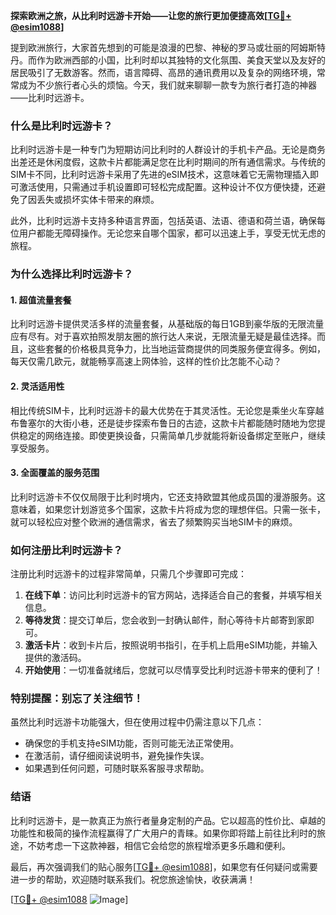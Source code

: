 **探索欧洲之旅，从比利时远游卡开始——让您的旅行更加便捷高效[[TG💪+ @esim1088](https://t.me/s/esim1088)]**

提到欧洲旅行，大家首先想到的可能是浪漫的巴黎、神秘的罗马或壮丽的阿姆斯特丹。而作为欧洲西部的小国，比利时却以其独特的文化氛围、美食天堂以及友好的居民吸引了无数游客。然而，语言障碍、高昂的通讯费用以及复杂的网络环境，常常成为不少旅行者心头的烦恼。今天，我们就来聊聊一款专为旅行者打造的神器——比利时远游卡。

### **什么是比利时远游卡？**

比利时远游卡是一种专门为短期访问比利时的人群设计的手机卡产品。无论是商务出差还是休闲度假，这款卡片都能满足您在比利时期间的所有通信需求。与传统的SIM卡不同，比利时远游卡采用了先进的eSIM技术，这意味着它无需物理插入即可激活使用，只需通过手机设置即可轻松完成配置。这种设计不仅方便快捷，还避免了因丢失或损坏实体卡带来的麻烦。

此外，比利时远游卡支持多种语言界面，包括英语、法语、德语和荷兰语，确保每位用户都能无障碍操作。无论您来自哪个国家，都可以迅速上手，享受无忧无虑的旅程。

### **为什么选择比利时远游卡？**

#### **1. 超值流量套餐**
比利时远游卡提供灵活多样的流量套餐，从基础版的每日1GB到豪华版的无限流量应有尽有。对于喜欢拍照发朋友圈的旅行达人来说，无限流量无疑是最佳选择。而且，这些套餐的价格极具竞争力，比当地运营商提供的同类服务便宜得多。例如，每天仅需几欧元，就能畅享高速上网体验，这样的性价比怎能不心动？

#### **2. 灵活适用性**
相比传统SIM卡，比利时远游卡的最大优势在于其灵活性。无论您是乘坐火车穿越布鲁塞尔的大街小巷，还是徒步探索布鲁日的古迹，这款卡片都能随时随地为您提供稳定的网络连接。即使更换设备，只需简单几步就能将新设备绑定至账户，继续享受服务。

#### **3. 全面覆盖的服务范围**
比利时远游卡不仅仅局限于比利时境内，它还支持欧盟其他成员国的漫游服务。这意味着，如果您计划游览多个国家，这款卡片将成为您的理想伴侣。只需一张卡，就可以轻松应对整个欧洲的通信需求，省去了频繁购买当地SIM卡的麻烦。

### **如何注册比利时远游卡？**

注册比利时远游卡的过程非常简单，只需几个步骤即可完成：

1. **在线下单**：访问比利时远游卡的官方网站，选择适合自己的套餐，并填写相关信息。
2. **等待发货**：提交订单后，您会收到一封确认邮件，耐心等待卡片邮寄到家即可。
3. **激活卡片**：收到卡片后，按照说明书指引，在手机上启用eSIM功能，并输入提供的激活码。
4. **开始使用**：一切准备就绪后，您就可以尽情享受比利时远游卡带来的便利了！

### **特别提醒：别忘了关注细节！**

虽然比利时远游卡功能强大，但在使用过程中仍需注意以下几点：
- 确保您的手机支持eSIM功能，否则可能无法正常使用。
- 在激活前，请仔细阅读说明书，避免操作失误。
- 如果遇到任何问题，可随时联系客服寻求帮助。

### **结语**

比利时远游卡，是一款真正为旅行者量身定制的产品。它以超高的性价比、卓越的功能性和极简的操作流程赢得了广大用户的青睐。如果你即将踏上前往比利时的旅途，不妨考虑一下这款神器，相信它会给您的旅程增添更多乐趣和便利。

最后，再次强调我们的贴心服务[[TG💪+ @esim1088](https://t.me/s/esim1088)]，如果您有任何疑问或需要进一步的帮助，欢迎随时联系我们。祝您旅途愉快，收获满满！

[[TG💪+ @esim1088](https://t.me/s/esim1088) ![Image](https://i.postimg.cc/4NQfJmqS/Snipaste-2025-05-13-00-14-12.png)]